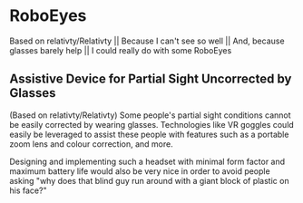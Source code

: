 # RoboEyes
Based on relativty/Relativty || Because I can't see so well || And, because glasses barely help || I could really do with some RoboEyes
## Assistive Device for Partial Sight Uncorrected by Glasses
(Based on relativty/Relativty)
Some people's partial sight conditions cannot be easily corrected by wearing glasses. Technologies like VR goggles could easily be leveraged to assist these people with features such as a portable zoom lens and colour correction, and more.

Designing and implementing such a headset with minimal form factor and maximum battery life would also be very nice in order to avoid people asking "why does that blind guy run around with a giant block of plastic on his face?"
